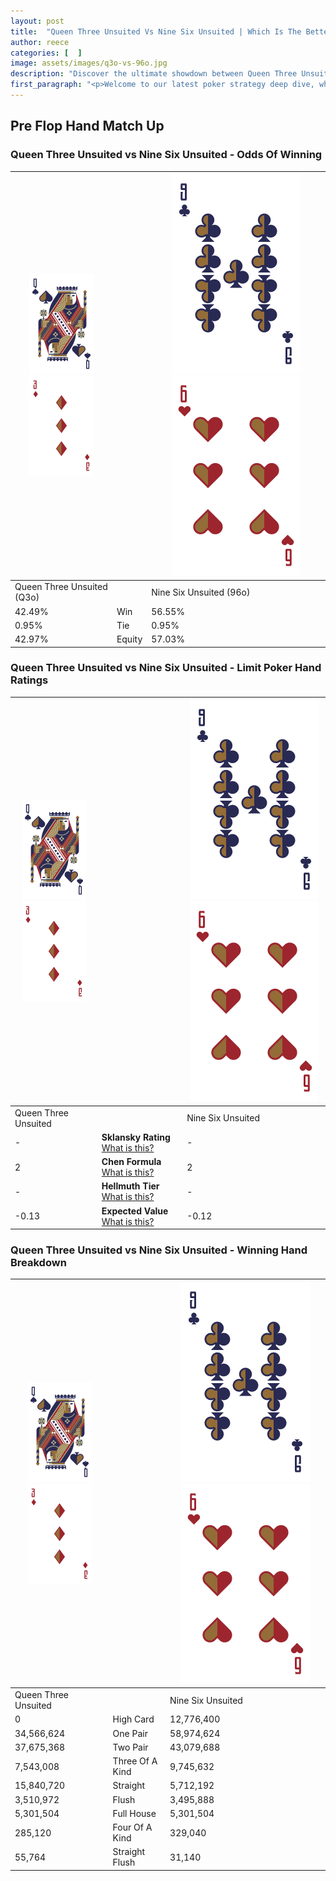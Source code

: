 ```yaml
---
layout: post
title:  "Queen Three Unsuited Vs Nine Six Unsuited | Which Is The Better Hand In Poker? A Complete Guide"
author: reece
categories: [  ]
image: assets/images/q3o-vs-96o.jpg
description: "Discover the ultimate showdown between Queen Three Unsuited and Nine Six Unsuited in poker! Uncover the odds, strategies, and scenarios where one hand triumphs over the other. Get ready to up your poker game with this thrilling analysis."
first_paragraph: "<p>Welcome to our latest poker strategy deep dive, where we're pitting two distinct hands against each other in a high-stakes showdown: Queen Three Unsuited vs Nine Six Unsuited.</p><p>In the dynamic world of poker, every decision counts, and knowing which hand holds the upper hand is key to your success at the table.</p><p>In this article, we'll dissect these two hands, explore the scenarios where one dominates the other, and equip you with the knowledge to make strategic choices that can tip the odds in your favor.</p><p>Get ready to unravel the intriguing dynamics of these poker hands and elevate your game to new heights.</p>"
---
```




[comment]: # (sp0)

## Pre Flop Hand Match Up

<div class="table hand-ratings" markdown="1"> 



### Queen Three Unsuited vs Nine Six Unsuited - Odds Of Winning


    
| ![image info](assets/images/hand1/Q.png) ![image info](assets/images/hand1/3o.png) |  | ![image info](assets/images/hand2/9.png) ![image info](assets/images/hand2/6o.png) |
| -------- | -------- | -------- |
| Queen Three Unsuited (Q3o) |  | Nine Six Unsuited (96o) |
| 42.49% | Win | 56.55% |
| 0.95% | Tie | 0.95% |
| 42.97% | Equity | 57.03% |




[comment]: # (sp1)



### Queen Three Unsuited vs Nine Six Unsuited - Limit Poker Hand Ratings


    
| ![image info](assets/images/hand1/Q.png) ![image info](assets/images/hand1/3o.png) |  | ![image info](assets/images/hand2/9.png) ![image info](assets/images/hand2/6o.png) |
| -------- | -------- | -------- |
| Queen Three Unsuited |  | Nine Six Unsuited |
| - | **Sklansky Rating** [What is this?](/sklansky-rating-explained) | - |
| 2 | **Chen Formula** [What is this?](/chen-formula-explained) | 2 |
| - | **Hellmuth Tier** [What is this?](/Hellmuth-tier-explained) | - |
| -0.13 | **Expected Value** [What is this?](/expected-value-explained) | -0.12 |




[comment]: # (sp2)



### Queen Three Unsuited vs Nine Six Unsuited - Winning Hand Breakdown


    
| ![image info](assets/images/hand1/Q.png) ![image info](assets/images/hand1/3o.png) |  | ![image info](assets/images/hand2/9.png) ![image info](assets/images/hand2/6o.png) |
| -------- | -------- | -------- |
| Queen Three Unsuited |  | Nine Six Unsuited |
| 0 | High Card | 12,776,400 |
| 34,566,624 | One Pair | 58,974,624 |
| 37,675,368 | Two Pair | 43,079,688 |
| 7,543,008 | Three Of A Kind | 9,745,632 |
| 15,840,720 | Straight | 5,712,192 |
| 3,510,972 | Flush | 3,495,888 |
| 5,301,504 | Full House | 5,301,504 |
| 285,120 | Four Of A Kind | 329,040 |
| 55,764 | Straight Flush | 31,140 |




[comment]: # (sp3)



</div>

[comment]: # (sp4)



[comment]: # (sp5)

